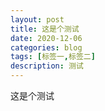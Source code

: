 ```yaml
---
layout: post
title: 这是个测试
date: 2020-12-06
categories: blog
tags: [标签一,标签二]
description: 测试
---
```


这是个测试
